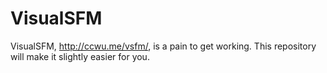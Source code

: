 # VisualSFM

VisualSFM, http://ccwu.me/vsfm/, is a pain to get working. This repository will make it slightly easier for you.
